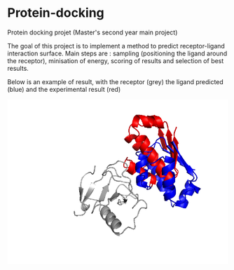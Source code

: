 # Protein-docking
Protein docking projet (Master's second year main project)

The goal of this project is to implement a method to predict receptor-ligand interaction surface.
Main steps are : sampling (positioning the ligand around the receptor), minisation of energy, scoring of results and selection of best results.

Below is an example of result, with the receptor (grey) the ligand predicted (blue) and the experimental result (red)

![](https://github.com/mcardon/Protein-docking/blob/master/10.png)
